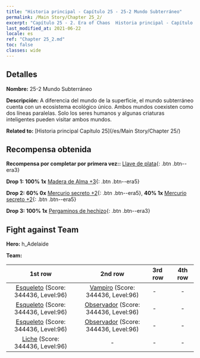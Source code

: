 ```yaml
---
title: "Historia principal - Capítulo 25 - 25-2 Mundo Subterráneo"
permalink: /Main Story/Chapter 25_2/
excerpt: "Capítulo 25 - 2. Era of Chaos  Historia principal - Capítulo 25_2. 25-2 Mundo Subterráneo"
last_modified_at: 2021-06-22
locale: es
ref: "Chapter 25_2.md"
toc: false
classes: wide
---
```


## Detalles

 **Nombre:** 25-2 Mundo Subterráneo

 **Descripción:** A diferencia del mundo de la superficie, el mundo subterráneo cuenta con un ecosistema ecológico único. Ambos mundos coexisten como dos líneas paralelas. Solo los seres humanos y algunas criaturas inteligentes pueden visitar ambos mundos.

 **Related to:** [Historia principal Capítulo 25](/es/Main Story/Chapter 25/)

## Recompensa obtenida

 **Recompensa por completar por primera vez::** [Llave de plata](/ItemsES/con_693/){: .btn .btn--era3}

 **Drop 1:** **100% 1x** [Madera de Alma +3](/ItemsES/mat_83/){: .btn .btn--era5}

 **Drop 2:** **60% 0x** [Mercurio secreto +2](/ItemsES/mat_77/){: .btn .btn--era5}, **40% 1x** [Mercurio secreto +2](/ItemsES/mat_77/){: .btn .btn--era5}

 **Drop 3:** **100% 1x** [Pergaminos de hechizo](/ItemsES/con_694/){: .btn .btn--era3}


## Fight against Team
 **Hero:** h_Adelaide

 **Team:**


  | 1st row | 2nd row | 3rd row | 4th row |
  |:----:|:----:|:----|:----:|
  | [Esqueleto](/es/units/Skeleton/) (Score: 344436, Level:96)  | [Vampiro](/es/units/Vampire/) (Score: 344436, Level:96)  | - | - |
  | [Esqueleto](/es/units/Skeleton/) (Score: 344436, Level:96)  | [Observador](/es/units/Beholder/) (Score: 344436, Level:96)  | - | - |
  | [Esqueleto](/es/units/Skeleton/) (Score: 344436, Level:96)  | [Observador](/es/units/Beholder/) (Score: 344436, Level:96)  | - | - |
  | [Liche](/es/units/Lich/) (Score: 344436, Level:96)  | - | - | - |


